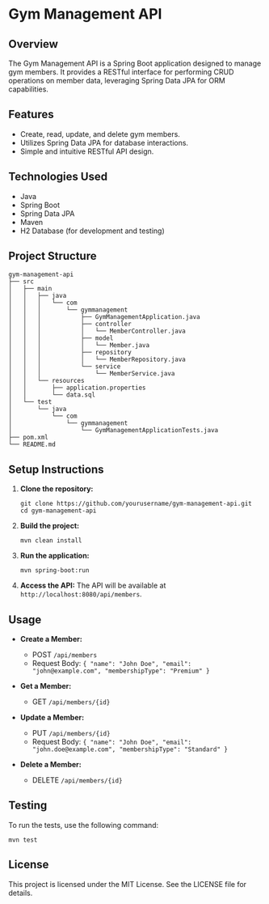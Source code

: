 # Gym Management API

## Overview
The Gym Management API is a Spring Boot application designed to manage gym members. It provides a RESTful interface for performing CRUD operations on member data, leveraging Spring Data JPA for ORM capabilities.

## Features
- Create, read, update, and delete gym members.
- Utilizes Spring Data JPA for database interactions.
- Simple and intuitive RESTful API design.

## Technologies Used
- Java
- Spring Boot
- Spring Data JPA
- Maven
- H2 Database (for development and testing)

## Project Structure
```
gym-management-api
├── src
│   ├── main
│   │   ├── java
│   │   │   └── com
│   │   │       └── gymmanagement
│   │   │           ├── GymManagementApplication.java
│   │   │           ├── controller
│   │   │           │   └── MemberController.java
│   │   │           ├── model
│   │   │           │   └── Member.java
│   │   │           ├── repository
│   │   │           │   └── MemberRepository.java
│   │   │           └── service
│   │   │               └── MemberService.java
│   │   └── resources
│   │       ├── application.properties
│   │       └── data.sql
│   └── test
│       └── java
│           └── com
│               └── gymmanagement
│                   └── GymManagementApplicationTests.java
├── pom.xml
└── README.md
```

## Setup Instructions
1. **Clone the repository:**
   ```
   git clone https://github.com/yourusername/gym-management-api.git
   cd gym-management-api
   ```

2. **Build the project:**
   ```
   mvn clean install
   ```

3. **Run the application:**
   ```
   mvn spring-boot:run
   ```

4. **Access the API:**
   The API will be available at `http://localhost:8080/api/members`.

## Usage
- **Create a Member:**
  - POST `/api/members`
  - Request Body: `{ "name": "John Doe", "email": "john@example.com", "membershipType": "Premium" }`

- **Get a Member:**
  - GET `/api/members/{id}`

- **Update a Member:**
  - PUT `/api/members/{id}`
  - Request Body: `{ "name": "John Doe", "email": "john.doe@example.com", "membershipType": "Standard" }`

- **Delete a Member:**
  - DELETE `/api/members/{id}`

## Testing
To run the tests, use the following command:
```
mvn test
```

## License
This project is licensed under the MIT License. See the LICENSE file for details.